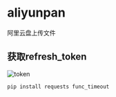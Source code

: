 # aliyunpan
阿里云盘上传文件
## 获取refresh_token
![token](https://github.com/wxy1343/aliyunpan/raw/main/token.png)

```
pip install requests func_timeout
```